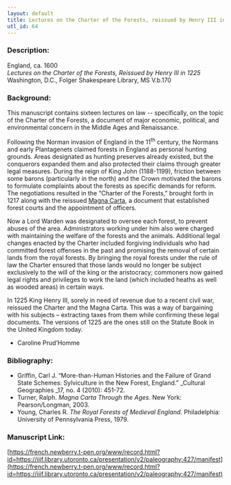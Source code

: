 ```yaml
---
layout: default
title: Lectures on the Charter of the Forests, reissued by Henry III in 1225
utl_id: 64
---
```


### Description:

England, ca. 1600<br>
_Lectures on the Charter of the Forests, Reissued by Henry III in 1225_<br>
Washington, D.C., Folger Shakespeare Library, MS V.b.170

### Background:

This manuscript contains sixteen lectures on law -- specifically, on the topic of the Charter of the Forests, a document of major economic, political, and environmental concern in the Middle Ages and Renaissance.

Following the Norman invasion of England in the 11<sup>th</sup> century, the Normans and early Plantagenets claimed forests in England as personal hunting grounds. Areas designated as hunting preserves already existed, but the conquerors expanded them and also protected their claims through greater legal measures. During the reign of King John (1188-1199), friction between some barons (particularly in the north) and the Crown motivated the barons to formulate complaints about the forests as specific demands for reform. The negotiations resulted in the “Charter of the Forests,” brought forth in 1217 along with the reissued <a href="http://www.bl.uk/magna-carta">Magna Carta</a>, a document that established forest courts and the appointment of officers.

Now a Lord Warden was designated to oversee each forest, to prevent abuses of the area. Administrators working under him also were charged with maintaining the welfare of the forests and the animals. Additional legal changes enacted by the Charter included forgiving individuals who had committed forest offenses in the past and promising the removal of certain lands from the royal forests. By bringing the royal forests under the rule of law the Charter ensured that those lands would no longer be subject exclusively to the will of the king or the aristocracy; commoners now gained legal rights and privileges to work the land (which included heaths as well as wooded areas) in certain ways.

In 1225 King Henry III, sorely in need of revenue due to a recent civil war, reissued the Charter and the Magna Carta. This was a way of bargaining with his subjects – extracting taxes from them while confirming these legal documents. The versions of 1225 are the ones still on the Statute Book in the United Kingdom today.

- Caroline Prud’Homme

### Bibliography:

- Griffin, Carl J. “More-than-Human Histories and the Failure of Grand State Schemes: Sylviculture in the New Forest, England.” _Cultural Geographies _17, no. 4 (2010): 451-72.
- Turner, Ralph. _Magna Carta Through the Ages_. New York: Pearson/Longman, 2003.
- Young, Charles R. _The Royal Forests of Medieval England_. Philadelphia: University of Pennsylvania Press, 1979.

### Manuscript Link:

[https://french.newberry.t-pen.org/www/record.html?id=https://iiif.library.utoronto.ca/presentation/v2/paleography:427/manifest](https://french.newberry.t-pen.org/www/record.html?id=https://iiif.library.utoronto.ca/presentation/v2/paleography:427/manifest)
